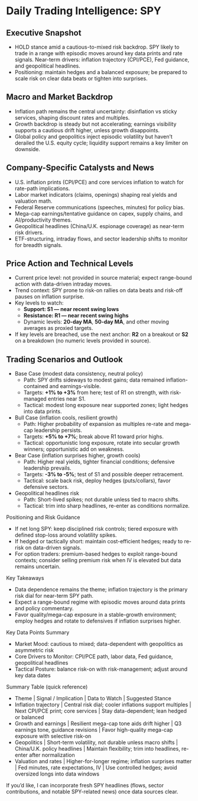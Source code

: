 # Daily Trading Intelligence: SPY

## Executive Snapshot
- HOLD stance amid a cautious-to-mixed risk backdrop. SPY likely to trade in a range with episodic moves around key data prints and rate signals. Near-term drivers: inflation trajectory (CPI/PCE), Fed guidance, and geopolitical headlines. 
- Positioning: maintain hedges and a balanced exposure; be prepared to scale risk on clear data beats or tighten into surprises.

## Macro and Market Backdrop
- Inflation path remains the central uncertainty: disinflation vs sticky services, shaping discount rates and multiples.
- Growth backdrop is steady but not accelerating; earnings visibility supports a cautious drift higher, unless growth disappoints.
- Global policy and geopolitics inject episodic volatility but haven’t derailed the U.S. equity cycle; liquidity support remains a key limiter on downside.

## Company-Specific Catalysts and News
- U.S. inflation prints (CPI/PCE) and core services inflation to watch for rate-path implications.
- Labor market indicators (claims, openings) shaping real yields and valuation math.
- Federal Reserve communications (speeches, minutes) for policy bias.
- Mega-cap earnings/tentative guidance on capex, supply chains, and AI/productivity themes.
- Geopolitical headlines (China/U.K. espionage coverage) as near-term risk drivers.
- ETF-structuring, intraday flows, and sector leadership shifts to monitor for breadth signals.

## Price Action and Technical Levels
- Current price level: not provided in source material; expect range-bound action with data-driven intraday moves.
- Trend context: SPY prone to risk-on rallies on data beats and risk-off pauses on inflation surprise.
- Key levels to watch:
  - **Support: S1 — near recent swing lows** 
  - **Resistance: R1 — near recent swing highs**
  - Dynamic levels: **20-day MA**, **50-day MA**, and other moving averages as proxied targets.
- If key levels are breached, use the next anchor: **R2** on a breakout or **S2** on a breakdown (no numeric levels provided in source).

## Trading Scenarios and Outlook
- Base Case (modest data consistency, neutral policy)
  - Path: SPY drifts sideways to modest gains; data remained inflation-contained and earnings-visible.
  - Targets: **+1% to +3%** from here; test of R1 on strength, with risk-managed entries near S1.
  - Tactical: modest long exposure near supported zones; light hedges into data prints.
- Bull Case (inflation cools, resilient growth)
  - Path: Higher probability of expansion as multiples re-rate and mega-cap leadership persists.
  - Targets: **+5% to +7%**; break above R1 toward prior highs.
  - Tactical: opportunistic long exposure, rotate into secular growth winners; opportunistic add on weakness.
- Bear Case (inflation surprises higher, growth cools)
  - Path: Higher real yields, tighter financial conditions; defensive leadership prevails.
  - Targets: **-3% to -5%**; test of S1 and possible deeper retracement.
  - Tactical: scale back risk, deploy hedges (puts/collars), favor defensive sectors.
- Geopolitical headlines risk
  - Path: Short-lived spikes; not durable unless tied to macro shifts.
  - Tactical: trim into sharp headlines, re-enter as conditions normalize.

Positioning and Risk Guidance
- If net long SPY: keep disciplined risk controls; tiered exposure with defined stop-loss around volatility spikes.
- If hedged or tactically short: maintain cost-efficient hedges; ready to re-risk on data-driven signals.
- For option traders: premium-based hedges to exploit range-bound contexts; consider selling premium risk when IV is elevated but data remains uncertain.

Key Takeaways
- Data dependence remains the theme; inflation trajectory is the primary risk dial for near-term SPY path.
- Expect a range-bound regime with episodic moves around data prints and policy commentary.
- Favor quality/mega-cap exposure in a stable-growth environment; employ hedges and rotate to defensives if inflation surprises higher.

Key Data Points Summary
- Market Mood: cautious to mixed; data-dependent with geopolitics as asymmetric risk
- Core Drivers to Monitor: CPI/PCE path, labor data, Fed guidance, geopolitical headlines
- Tactical Posture: balance risk-on with risk-management; adjust around key data dates

Summary Table (quick reference)
- Theme | Signal / Implication | Data to Watch | Suggested Stance
- Inflation trajectory | Central risk dial; cooler inflations support multiples | Next CPI/PCE print; core services | Stay data-dependent; lean hedged or balanced
- Growth and earnings | Resilient mega-cap tone aids drift higher | Q3 earnings tone, guidance revisions | Favor high-quality mega-cap exposure with selective risk-on
- Geopolitics | Short-term volatility, not durable unless macro shifts | China/U.K. policy headlines | Maintain flexibility; trim into headlines, re-enter after normalization
- Valuation and rates | Higher-for-longer regime; inflation surprises matter | Fed minutes, rate expectations, IV | Use controlled hedges; avoid oversized longs into data windows

If you’d like, I can incorporate fresh SPY headlines (flows, sector contributions, and notable SPY-related news) once data sources clear.